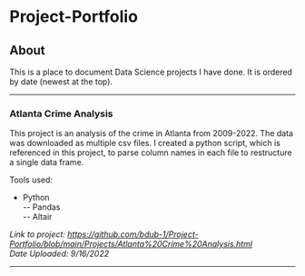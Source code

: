 # Project-Portfolio
## About
This is a place to document Data Science projects I have done.
It is ordered by date (newest at the top).  
_______________________________________________________________________________________________________________________________________________________________________
### Atlanta Crime Analysis 
This project is an analysis of the crime in Atlanta from 2009-2022. The data was downloaded as multiple csv files.  I created a python script, which is referenced in this project, to parse column names in each file to restructure a single data frame.

Tools used:
- Python  
-- Pandas  
-- Altair  

*Link to project: https://github.com/bdub-1/Project-Portfolio/blob/main/Projects/Atlanta%20Crime%20Analysis.html*  
*Date Uploaded: 9/16/2022*  
_______________________________________________________________________________________________________________________________________________________________________
